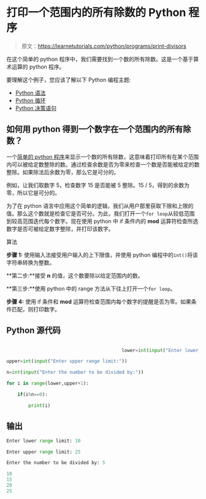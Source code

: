 # 打印一个范围内的所有除数的 Python 程序

> 原文：<https://learnetutorials.com/python/programs/print-divisors>

在这个简单的 python 程序中，我们需要找到一个数的所有除数。这是一个基于算术运算的 python 程序。

要理解这个例子，您应该了解以下 Python 编程主题:

*   [Python 语法](../../python/syntax-comments "Python Syntax")
*   [Python 循环](../../python/python-loop-tutorials "Loops in Python")
*   [Python 决策语句](../../python/decision-making-statements "Python decision making statements")

## 如何用 python 得到一个数字在一个范围内的所有除数？

一个[简单的 python 程序](../../python/introduction-tutorial "python introduction")来显示一个数的所有除数，这意味着打印所有在某个范围内可以被给定数整除的数。通过检查余数是否为零来检查一个数是否能被给定的数整除。如果除法后余数为零，那么它是可分的。

例如，让我们取数字 5，检查数字 15 是否能被 5 整除。15 / 5，得到的余数为零，所以它是可分的。

为了在 python 语言中应用这个简单的逻辑，我们从用户那里获取下限和上限的值。那么这个数就是检查它是否可分。为此，我们打开一个`for loop`从较低范围到较高范围迭代每个数字。现在使用 python 中 if 条件内的 **mod** 运算符检查所选数字是否可被给定数字整除，并打印该数字。

算法

**步骤 1:** 使用输入法接受用户输入的上下限值，并使用 python 编程中的`int()`将该字符串转换为整数。

**第二步:**接受 **n** 的值，这个数要除以给定范围内的数。

**第三步:**使用 python 中的 range 方法从下往上打开一个`for loop`。

**步骤 4:** 使用 if 条件和 **mod** 运算符检查范围内每个数字的提醒是否为零。如果条件匹配，则打印数字。

## Python 源代码

```py

                                          lower=int(input("Enter lower range limit:"))

upper=int(input("Enter upper range limit:"))

n=int(input("Enter the number to be divided by:"))

for i in range(lower,upper+1):

    if(i%n==0):

        print(i)

```

## 输出

```py
Enter lower range limit: 10

Enter upper range limit: 25

Enter the number to be divided by: 5

10
15
20
25
```